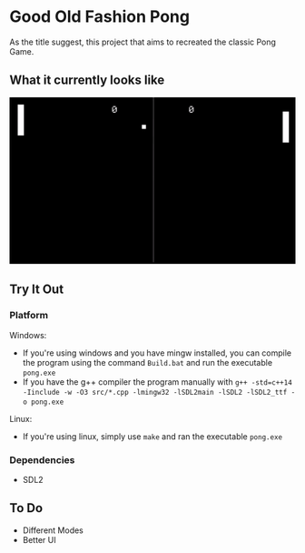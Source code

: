 # Good Old Fashion Pong
As the title suggest, this project that aims to recreated the classic Pong Game.

## What it currently looks like
![GIF](./gifs/demo_ai.gif)

## Try It Out

### Platform
Windows:
 - If you're using windows and you have mingw installed, you can compile the program using the command `Build.bat` and run the executable `pong.exe`
 - If you have the g++ compiler the program manually with `g++ -std=c++14 -Iinclude -w -O3 src/*.cpp -lmingw32 -lSDL2main -lSDL2 -lSDL2_ttf -o pong.exe`

Linux:
 - If you're using linux, simply use `make` and ran the executable `pong.exe`

### Dependencies
 - SDL2

## To Do
- Different Modes
- Better UI
